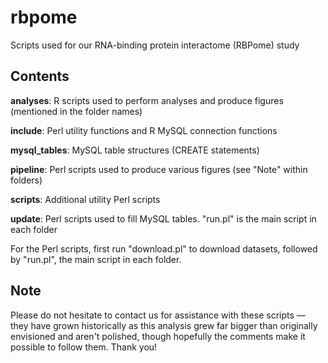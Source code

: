 # rbpome
Scripts used for our RNA-binding protein interactome (RBPome) study

## Contents

**analyses**: R scripts used to perform analyses and produce figures (mentioned in the folder names)

**include**: Perl utility functions and R MySQL connection functions

**mysql_tables**: MySQL table structures (CREATE statements)

**pipeline**: Perl scripts used to produce various figures (see "Note" within folders)

**scripts**: Additional utility Perl scripts

**update**: Perl scripts used to fill MySQL tables. "run.pl" is the main script in each folder

For the Perl scripts, first run "download.pl" to download datasets, followed by "run.pl", the main script in each folder.

## Note

Please do not hesitate to contact us for assistance with these scripts — they have grown historically as this analysis grew far bigger than originally envisioned and aren't polished, though hopefully the comments make it possible to follow them. Thank you!